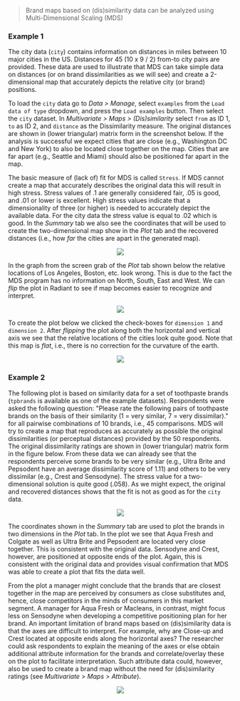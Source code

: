 > Brand maps based on (dis)similarity data can be analyzed using Multi-Dimensional Scaling (MDS)

### Example 1

The city data (`city`) contains information on distances in miles between 10 major cities in the US. Distances for 45 (10 x 9 / 2) from-to city pairs are provided. These data are used to illustrate that MDS can take simple data on distances (or on brand dissimilarities as we will see) and create a 2-dimensional map that accurately depicts the relative city (or brand) positions.

To load the `city` data go to _Data > Manage_, select `examples` from the `Load data of type` dropdown, and press the `Load examples` button. Then select the `city` dataset. In _Multivariate > Maps > (Dis)similarity_ select `from` as ID 1, `to` as ID 2, and `distance` as the Dissimilarity measure. The original distances are shown in (lower triangular) matrix form in the screenshot below. If the analysis is successful we expect cities that are close (e.g., Washington DC and New York) to also be located close together on the map. Cities that are far apart (e.g., Seattle and Miami) should also be positioned far apart in the map.

The basic measure of (lack of) fit for MDS is called `Stress`. If MDS cannot create a map that accurately describes the original data this will result in high stress. Stress values of .1 are generally considered fair, .05 is good, and .01 or lower is excellent. High stress values indicate that a dimensionality of three (or higher) is needed to accurately depict the available data. For the city data the stress value is equal to .02 which is good. In the _Summary_ tab we also see the coordinates that will be used to create the two-dimensional map show in the _Plot_ tab and the recovered distances (i.e., how _far_ the cities are apart in the generated map).

<p align="center"><img src="https://radiant-rstats.github.io/docs/multivariate/figures_multivariate/mds_summary.png"></p>

In the graph from the screen grab of the _Plot_ tab shown below the relative locations of Los Angeles, Boston, etc. look wrong. This is due to the fact the MDS program has no information on North, South, East and West. We can _flip_ the plot in Radiant to see if map becomes easier to recognize and interpret.

<p align="center"><img src="https://radiant-rstats.github.io/docs/multivariate/figures_multivariate/mds_plot.png"></p>

To create the plot below we clicked the check-boxes for `dimension 1` and `dimension 2`. After _flipping_ the plot along both the horizontal and vertical axis we see that the relative locations of the cities look quite good. Note that this map is _flat_, i.e., there is no correction for the curvature of the earth.

<p align="center"><img src="https://radiant-rstats.github.io/docs/multivariate/figures_multivariate/mds_plot_flip.png"></p>

### Example 2

The following plot is based on similarity data for a set of toothpaste brands (`tpbrands` is available as one of the example datasets). Respondents were asked the following question: "Please rate the following pairs of toothpaste brands on the basis of their similarity (1 = very similar, 7 = very dissimilar)." for all pairwise combinations of 10 brands, i.e., 45 comparisons. MDS will try to create a map that reproduces as accurately as possible the original dissimilarities (or perceptual distances) provided by the 50 respondents. The original dissimilarity ratings are shown in (lower triangular) matrix form in the figure below. From these data we can already see that the respondents perceive some brands to be very similar (e.g., Ultra Brite and Pepsodent have an average dissimilarity score of 1.11) and others to be very dissimilar (e.g., Crest and Sensodyne). The stress value for a two-dimensional solution is quite good (.058). As we might expect, the original and recovered distances shows that the fit is not as good as for the `city` data.

<p align="center"><img src="https://radiant-rstats.github.io/docs/multivariate/figures_multivariate/mds_summary_tpbrands.png"></p>

The coordinates shown in the _Summary_ tab are used to plot the brands in two dimensions in the _Plot_ tab. In the plot we see that Aqua Fresh and Colgate as well as Ultra Brite and Pepsodent are located very close together. This is consistent with the original data. Sensodyne and Crest, however, are positioned at opposite ends of the plot. Again, this is consistent with the original data and provides visual confirmation that MDS was able to create a plot that fits the data well.

From the plot a manager might conclude that the brands that are closest together in the map are perceived by consumers as close substitutes and, hence, close competitors in the minds of consumers in this market segment. A manager for Aqua Fresh or Macleans, in contrast, might focus less on Sensodyne when developing a competitive positioning plan for her brand. An important limitation of brand maps based on (dis)similarity data is that the axes are difficult to interpret. For example, why are Close-up and Crest located at opposite ends along the horizontal axes? The researcher could ask respondents to explain the meaning of the axes or else obtain additional attribute information for the brands and correlate/overlay these on the plot to facilitate interpretation. Such attribute data could, however, also be used to create a brand map without the need for (dis)similarity ratings (see _Multivariate > Maps > Attribute_).

<p align="center"><img src="https://radiant-rstats.github.io/docs/multivariate/figures_multivariate/mds_plot_tpbrands.png"></p>
